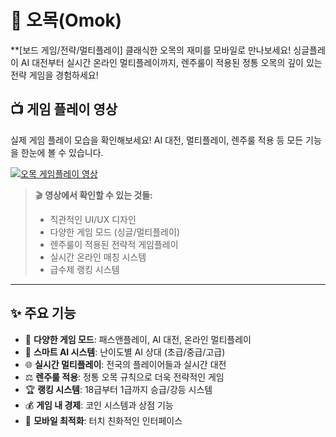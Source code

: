 # 🎯 오목(Omok)

**[보드 게임/전략/멀티플레이] 클래식한 오목의 재미를 모바일로 만나보세요! 싱글플레이 AI 대전부터 실시간 온라인 멀티플레이까지, 렌주룰이 적용된 정통 오목의 깊이 있는 전략 게임을 경험하세요!

## 📺 게임 플레이 영상
실제 게임 플레이 모습을 확인해보세요! AI 대전, 멀티플레이, 렌주룰 적용 등 모든 기능을 한눈에 볼 수 있습니다.

[![오목 게임플레이 영상](https://img.youtube.com/vi/fF7raDZTm1E/maxresdefault.jpg)](https://youtu.be/fF7raDZTm1E?si=lEe-OSNh2J1LNlS5)

> 🎬 **영상에서 확인할 수 있는 것들:**
> - 직관적인 UI/UX 디자인
> - 다양한 게임 모드 (싱글/멀티플레이)
> - 렌주룰이 적용된 전략적 게임플레이
> - 실시간 온라인 매칭 시스템
> - 급수제 랭킹 시스템

---

## ✨ 주요 기능

- 🎯 **다양한 게임 모드**: 패스앤플레이, AI 대전, 온라인 멀티플레이
- 🧠 **스마트 AI 시스템**: 난이도별 AI 상대 (초급/중급/고급)
- 🌐 **실시간 멀티플레이**: 전국의 플레이어들과 실시간 대전
- ⚖️ **렌주룰 적용**: 정통 오목 규칙으로 더욱 전략적인 게임
- 🏆 **랭킹 시스템**: 18급부터 1급까지 승급/강등 시스템
- 💰 **게임 내 경제**: 코인 시스템과 상점 기능
- 📱 **모바일 최적화**: 터치 친화적인 인터페이스
